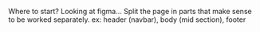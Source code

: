 Where to start? 
Looking at figma... Split the page in parts that make sense to be worked separately. 
ex: header (navbar), body (mid section), footer

